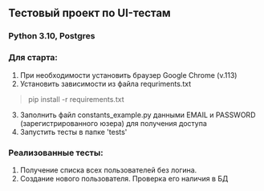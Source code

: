 ## Тестовый проект по UI-тестам

### Python 3.10, Postgres

### Для старта:
1. При необходимости установить браузер Google Chrome (v.113)
2. Установить зависимости из файла requriments.txt 
> pip install -r requirements.txt
3. Заполнить файл constants_example.py данными EMAIL и PASSWORD (зарегистрированного юзера) для получения доступа
4. Запустить тесты в папке 'tests'


### Реализованные тесты:
1. Получение списка всех пользователей без логина.
2. Создание нового пользователя. Проверка его наличия в БД
